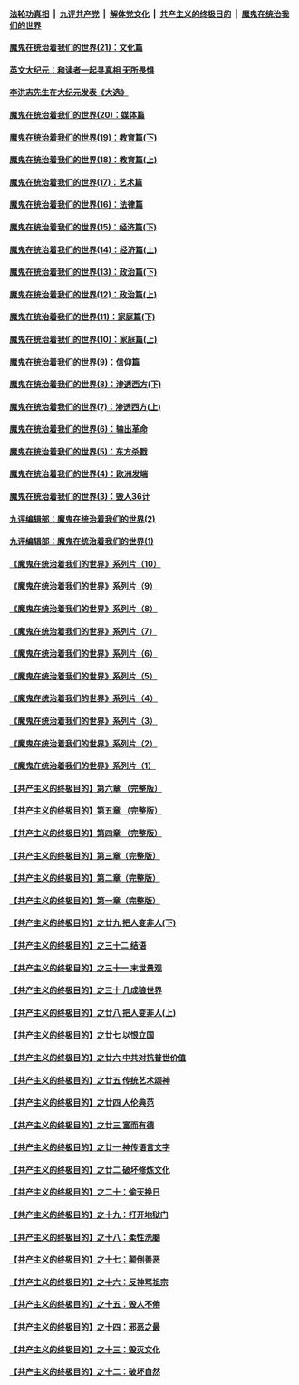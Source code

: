 ####  [法轮功真相](../../../../basic/blob/master/README.md?t=12120202) &nbsp;|&nbsp; [九评共产党](../../../../9ping.md/blob/master/README.md?t=12120202) &nbsp;|&nbsp; [解体党文化](../../../../jtdwh.md/blob/master/README.md?t=12120202)  &nbsp;|&nbsp; [共产主义的终极目的](../../../../gczydzjmd.md/blob/master/README.md?t=12120202) &nbsp;|&nbsp; [魔鬼在统治我们的世界](../../../../mgztzwmdsj.md/blob/master/README.md?t=12120202) 

#### [魔鬼在统治着我们的世界(21)：文化篇](../pages/nsc422/n10597706.md?t=12120202) 

#### [英文大纪元：和读者一起寻真相 无所畏惧](../pages/nsc422/n12542027.md?t=12120202) 

#### [李洪志先生在大纪元发表《大选》](../pages/nsc422/n12534746.md?t=12120202) 

#### [魔鬼在统治着我们的世界(20)：媒体篇](../pages/nsc422/n10586579.md?t=12120202) 

#### [魔鬼在统治着我们的世界(19)：教育篇(下)](../pages/nsc422/n10564808.md?t=12120202) 

#### [魔鬼在统治着我们的世界(18)：教育篇(上)](../pages/nsc422/n10526970.md?t=12120202) 

#### [魔鬼在统治着我们的世界(17)：艺术篇](../pages/nsc422/n10499093.md?t=12120202) 

#### [魔鬼在统治着我们的世界(16)：法律篇](../pages/nsc422/n10485969.md?t=12120202) 

#### [魔鬼在统治着我们的世界(15)：经济篇(下)](../pages/nsc422/n10469975.md?t=12120202) 

#### [魔鬼在统治着我们的世界(14)：经济篇(上)](../pages/nsc422/n10457370.md?t=12120202) 

#### [魔鬼在统治着我们的世界(13)：政治篇(下)](../pages/nsc422/n10448270.md?t=12120202) 

#### [魔鬼在统治着我们的世界(12)：政治篇(上)](../pages/nsc422/n10444576.md?t=12120202) 

#### [魔鬼在统治着我们的世界(11)：家庭篇(下)](../pages/nsc422/n10440961.md?t=12120202) 

#### [魔鬼在统治着我们的世界(10)：家庭篇(上)](../pages/nsc422/n10435448.md?t=12120202) 

#### [魔鬼在统治着我们的世界(9)：信仰篇](../pages/nsc422/n10432159.md?t=12120202) 

#### [魔鬼在统治着我们的世界(8)：渗透西方(下)](../pages/nsc422/n10429603.md?t=12120202) 

#### [魔鬼在统治着我们的世界(7)：渗透西方(上)](../pages/nsc422/n10426013.md?t=12120202) 

#### [魔鬼在统治着我们的世界(6)：输出革命](../pages/nsc422/n10421536.md?t=12120202) 

#### [魔鬼在统治着我们的世界(5)：东方杀戮](../pages/nsc422/n10417707.md?t=12120202) 

#### [魔鬼在统治着我们的世界(4)：欧洲发端](../pages/nsc422/n10414890.md?t=12120202) 

#### [魔鬼在统治着我们的世界(3)：毁人36计](../pages/nsc422/n10411583.md?t=12120202) 

#### [九评编辑部：魔鬼在统治着我们的世界(2)](../pages/nsc422/n10410036.md?t=12120202) 

#### [九评编辑部：魔鬼在统治着我们的世界(1)](../pages/nsc422/n10406825.md?t=12120202) 

#### [《魔鬼在统治着我们的世界》系列片（10）](../pages/nsc422/n12292670.md?t=12120202) 

#### [《魔鬼在统治着我们的世界》系列片（9）](../pages/nsc422/n12290859.md?t=12120202) 

#### [《魔鬼在统治着我们的世界》系列片（8）](../pages/nsc422/n12287445.md?t=12120202) 

#### [《魔鬼在统治着我们的世界》系列片（7）](../pages/nsc422/n12283425.md?t=12120202) 

#### [《魔鬼在统治着我们的世界》系列片（6）](../pages/nsc422/n12282314.md?t=12120202) 

#### [《魔鬼在统治着我们的世界》系列片（5）](../pages/nsc422/n12281419.md?t=12120202) 

#### [《魔鬼在统治着我们的世界》系列片（4）](../pages/nsc422/n12274024.md?t=12120202) 

#### [《魔鬼在统治着我们的世界》系列片（3）](../pages/nsc422/n12271322.md?t=12120202) 

#### [《魔鬼在统治着我们的世界》系列片（2）](../pages/nsc422/n12269049.md?t=12120202) 

#### [《魔鬼在统治着我们的世界》系列片（1）](../pages/nsc422/n12267575.md?t=12120202) 

#### [【共产主义的终极目的】第六章 （完整版）](../pages/nsc422/n11428913.md?t=12120202) 

#### [【共产主义的终极目的】第五章 （完整版）](../pages/nsc422/n11428912.md?t=12120202) 

#### [【共产主义的终极目的】第四章 （完整版）](../pages/nsc422/n11428907.md?t=12120202) 

#### [【共产主义的终极目的】第三章（完整版）](../pages/nsc422/n11428848.md?t=12120202) 

#### [【共产主义的终极目的】第二章（完整版）](../pages/nsc422/n11428831.md?t=12120202) 

#### [【共产主义的终极目的】第一章（完整版）](../pages/nsc422/n11417651.md?t=12120202) 

#### [【共产主义的终极目的】之廿九 把人变非人(下)](../pages/nsc422/n11344140.md?t=12120202) 

#### [【共产主义的终极目的】之三十二 结语](../pages/nsc422/n11360535.md?t=12120202) 

#### [【共产主义的终极目的】之三十一 末世景观](../pages/nsc422/n11351129.md?t=12120202) 

#### [【共产主义的终极目的】之三十 几成狼世界](../pages/nsc422/n11348280.md?t=12120202) 

#### [【共产主义的终极目的】之廿八 把人变非人(上)](../pages/nsc422/n11340492.md?t=12120202) 

#### [【共产主义的终极目的】之廿七 以恨立国](../pages/nsc422/n11336944.md?t=12120202) 

#### [【共产主义的终极目的】之廿六 中共对抗普世价值](../pages/nsc422/n11324785.md?t=12120202) 

#### [【共产主义的终极目的】之廿五 传统艺术颂神](../pages/nsc422/n11296396.md?t=12120202) 

#### [【共产主义的终极目的】之廿四 人伦典范](../pages/nsc422/n11296397.md?t=12120202) 

#### [【共产主义的终极目的】之廿三 富而有德](../pages/nsc422/n11283598.md?t=12120202) 

#### [【共产主义的终极目的】之廿一 神传语言文字](../pages/nsc422/n11263265.md?t=12120202) 

#### [【共产主义的终极目的】之廿二 破坏修炼文化](../pages/nsc422/n11245728.md?t=12120202) 

#### [【共产主义的终极目的】之二十：偷天换日](../pages/nsc422/n11238846.md?t=12120202) 

#### [【共产主义的终极目的】之十九：打开地狱门](../pages/nsc422/n11206376.md?t=12120202) 

#### [【共产主义的终极目的】之十八：柔性洗脑](../pages/nsc422/n11199994.md?t=12120202) 

#### [【共产主义的终极目的】之十七：颠倒善恶](../pages/nsc422/n11179782.md?t=12120202) 

#### [【共产主义的终极目的】之十六：反神骂祖宗](../pages/nsc422/n11166798.md?t=12120202) 

#### [【共产主义的终极目的】之十五：毁人不倦](../pages/nsc422/n11166792.md?t=12120202) 

#### [【共产主义的终极目的】之十四：邪恶之最](../pages/nsc422/n11150249.md?t=12120202) 

#### [【共产主义的终极目的】之十三：毁灭文化](../pages/nsc422/n11135227.md?t=12120202) 

#### [【共产主义的终极目的】之十二：破坏自然](../pages/nsc422/n11135214.md?t=12120202) 

